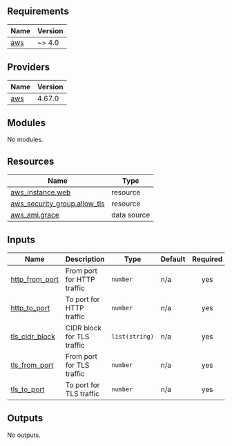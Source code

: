 ## Requirements

| Name | Version |
|------|---------|
| <a name="requirement_aws"></a> [aws](#requirement\_aws) | ~> 4.0 |

## Providers

| Name | Version |
|------|---------|
| <a name="provider_aws"></a> [aws](#provider\_aws) | 4.67.0 |

## Modules

No modules.

## Resources

| Name | Type |
|------|------|
| [aws_instance.web](https://registry.terraform.io/providers/hashicorp/aws/latest/docs/resources/instance) | resource |
| [aws_security_group.allow_tls](https://registry.terraform.io/providers/hashicorp/aws/latest/docs/resources/security_group) | resource |
| [aws_ami.grace](https://registry.terraform.io/providers/hashicorp/aws/latest/docs/data-sources/ami) | data source |

## Inputs

| Name | Description | Type | Default | Required |
|------|-------------|------|---------|:--------:|
| <a name="input_http_from_port"></a> [http\_from\_port](#input\_http\_from\_port) | From port for HTTP traffic | `number` | n/a | yes |
| <a name="input_http_to_port"></a> [http\_to\_port](#input\_http\_to\_port) | To port for HTTP traffic | `number` | n/a | yes |
| <a name="input_tls_cidr_block"></a> [tls\_cidr\_block](#input\_tls\_cidr\_block) | CIDR block for TLS traffic | `list(string)` | n/a | yes |
| <a name="input_tls_from_port"></a> [tls\_from\_port](#input\_tls\_from\_port) | From port for TLS traffic | `number` | n/a | yes |
| <a name="input_tls_to_port"></a> [tls\_to\_port](#input\_tls\_to\_port) | To port for TLS traffic | `number` | n/a | yes |

## Outputs

No outputs.

